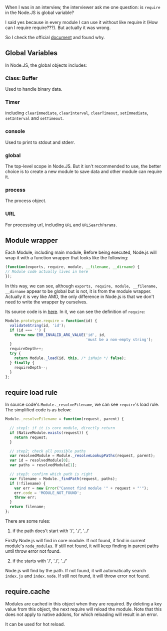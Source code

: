 When I was in an interview, the interviewer ask me one question: is `require` in the Node.JS is global 
variable? 

I said yes because in every module I can use it without like require it (How can I require require???). But actually it was wrong.

So I check the official [document](https://nodejs.org/api/modules.html) and found why.

## Global Variables

In Node.JS, the global objects includes:

### Class: Buffer

Used to handle binary data.

### Timer

including `clearImmediate`, `clearInterval`, `clearTimeout`, `setImmediate`, `setInterval` and 
`setTimeout`.

### console

Used to print to stdout and stderr.

### global

The top-level scope in Node.JS. But it isn't recommended to use, the better choice is to 
create a new module to save data and other module can require it.

### process

The process object.

### URL

For processing url, including `URL` and `URLSearchParams`.


## Module wrapper

Each Module, including main module, Before being executed, Node.js will wrap it with a function wrapper that looks like the following:

```js
(function(exports, require, module, __filename, __dirname) {
// Module code actually lives in here
});
```

In this way, we can see, although `exports, require, module, __filename, __dirname` appear to be global but is not, it is from 
the module wrapper. Actually it is vey like AMD, the only difference in Node.js is that we don't need to write the wrapper by ourselves. 

Its source code is in [here](https://github.com/nodejs/node/blob/master/lib/internal/modules/cjs/loader.js). In it, we can see the 
definition of `require`:

```js
Module.prototype.require = function(id) {
  validateString(id, 'id');
  if (id === '') {
    throw new ERR_INVALID_ARG_VALUE('id', id,
                                    'must be a non-empty string');
  }
  requireDepth++;
  try {
    return Module._load(id, this, /* isMain */ false);
  } finally {
    requireDepth--;
  }
};
```

## require load rule

In source code's `Module._resolveFilename`, we can see `require`'s load rule. The simplified code is as below:

```js
Module._resolveFilename = function(request, parent) {

  // step1: if it is core module, directly return
  if (NativeModule.exists(request)) {
    return request;
  }

  // step2: check all possible paths
  var resolvedModule = Module._resolveLookupPaths(request, parent);
  var id = resolvedModule[0];
  var paths = resolvedModule[1];

  // step3: confirm which path is right
  var filename = Module._findPath(request, paths);
  if (!filename) {
    var err = new Error("Cannot find module '" + request + "'");
    err.code = 'MODULE_NOT_FOUND';
    throw err;
  }
  return filename;
};
```

There are some rules:

1. if the path does't start with '/', './', '../'

Firstly Node.js will find in core module. If not found, it find in current module's `node_modules`.
If still not found, it will keep finding in parent paths until throw error not found.

2. if the starts with '/', './', '../'

Node.js will find by the path. If not found, it will automatically search `index.js` and `index.node`. If still not 
found, it will throw error not found.

## require.cache

Modules are cached in this object when they are required. By deleting a key value from this object, 
the next require will reload the module. Note that this does not apply to native addons, for which reloading will result in an error.

It can be used for hot reload.








